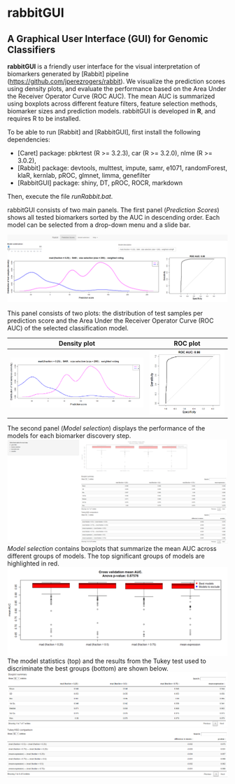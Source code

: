 # rabbitGUI

## A Graphical User Interface (GUI) for Genomic Classifiers 

**rabbitGUI** is a friendly user interface for the visual interpretation of biomarkers generated by [Rabbit] pipeline (https://github.com/jperezrogers/rabbit). We visualize the prediction scores using density plots, and evaluate the performance based on the Area Under the Receiver Operator Curve (ROC AUC). The mean AUC is summarized using boxplots across different feature filters, feature selection methods, biomarker sizes and prediction models. rabbitGUI is developed in **R**, and requires R to be installed.

To be able to run [Rabbit] and [RabbitGUI], first install the following dependencies:
* [Caret] package: pbkrtest (R >= 3.2.3), car (R >= 3.2.0), nlme (R >= 3.0.2),
* [Rabbit] package: devtools, multtest, impute, samr, e1071, randomForest, klaR, kernlab, pROC, glmnet, limma, genefilter
* [RabbitGUI] package: shiny, DT, pROC, ROCR, markdown

Then, execute the file *runRabbit.bat*.

rabbitGUI consists of two main panels. The first panel (*Prediction Scores*) shows all tested biomarkers sorted by the AUC in descending order. Each model can be selected from a drop-down menu and a slide bar.

![Prediction Scores](images/prediction_scores.png)

This panel consists of two plots: the distribution of test samples per prediction score and the Area Under the Receiver Operator Curve (ROC AUC) of the selected classification model.

| Density plot | ROC plot |
| ------------ | -------- |
| ![Density plot](images/density.png)|![ROC plot](images/roc.png)|

The second panel (*Model selection*) displays the performance of the models for each biomarker discovery step. 
![Prediction Scores](images/model_selection.png)
*Model selection* contains boxplots that summarize the mean AUC across different groups of models. The top significant groups of models are highlighted in red.
![Box and whiskers plot](images/boxplot.png)
The model statistics (top) and the results from the Tukey test used to discriminate the best groups (bottom) are shown below.
![Summary table](images/summary.png)
![Tukey table](images/tukey.png)
